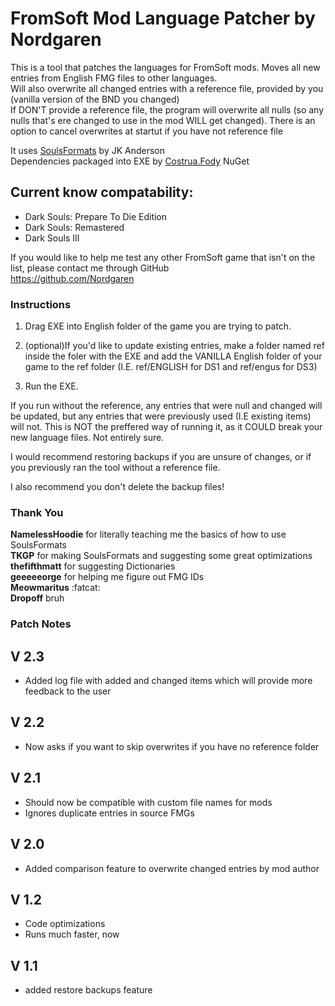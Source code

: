 # FromSoft Mod Language Patcher by Nordgaren
This is a tool that patches the languages for FromSoft mods. 
Moves all new entries from English FMG files to other languages.  
Will also overwrite all changed entries with a reference file, provided by you (vanilla version of the BND you changed)  
If DON'T provide a reference file, the program will overwrite all nulls (so any nulls that's ere changed to use in the mod WILL get changed). There is an option to cancel overwrites at startut if you have not reference file

It uses [SoulsFormats](https://github.com/JKAnderson/SoulsFormats) by JK Anderson  
Dependencies packaged into EXE by [Costrua.Fody](https://www.nuget.org/packages/Costura.Fody/) NuGet

## Current know compatability: 
* Dark Souls: Prepare To Die Edition
* Dark Souls: Remastered
* Dark Souls III

If you would like to help me test any other FromSoft game that isn't on the list, please contact me through GitHub  
https://github.com/Nordgaren

### Instructions

1) Drag EXE into English folder of the game you are trying to patch.

2) (optional)If you'd like to update existing entries, make a folder named ref inside the foler with the EXE and add the VANILLA English folder of your game to the ref folder (I.E. ref/ENGLISH for DS1 and ref/engus for DS3)  

3) Run the EXE. 

If you run without the reference, any entries that were null and changed will be updated, but any entries that were previously used (I.E existing items) will not. This is NOT the preffered way of running it, as it COULD break your new language files. Not entirely sure.

I would recommend restoring backups if you are unsure of changes, or if you previously ran the tool without a reference file.  

I also recommend you don't delete the backup files!  

### Thank You

**NamelessHoodie** for literally teaching me the basics of how to use SoulsFormats  
**TKGP** for making SoulsFormats and suggesting some great optimizations  
**thefifthmatt** for suggesting Dictionaries  
**geeeeeorge** for helping me figure out FMG IDs  
**Meowmaritus** :fatcat:  
**Dropoff** bruh  

### Patch Notes  
## V 2.3
* Added log file with added and changed items which will provide more feedback to the user
## V 2.2
* Now asks if you want to skip overwrites if you have no reference folder
## V 2.1
* Should now be compatible with custom file names for mods
* Ignores duplicate entries in source FMGs
## V 2.0
* Added comparison feature to overwrite changed entries by mod author
## V 1.2
* Code optimizations
* Runs much faster, now
## V 1.1
* added restore backups feature
